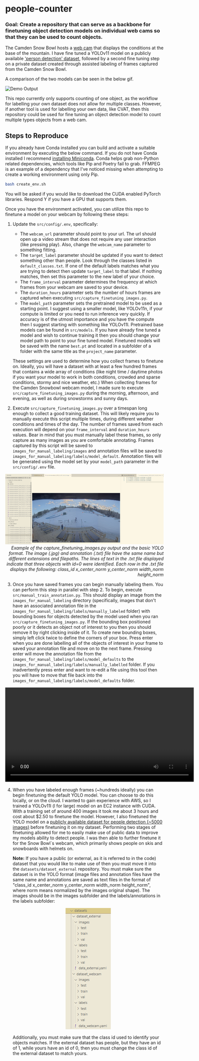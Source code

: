 
# people-counter
### **Goal**: Create a repository that can serve as a backbone for finetuning object detection models on individual web cams so that they can be used to count objects.

The Camden Snow Bowl hosts a [web cam](https://camdensnowbowl.com/web-cam/) that displays the conditions at the base of the mountain. I have fine tuned a YOLOv11 model on a publicly available ['person detection' dataset](https://universe.roboflow.com/titulacin/person-detection-9a6mk/dataset/16), followed by a second fine tuning step on a private dataset created through assisted labeling of frames captured from the Camden Snow Bowl.


A comparison of the two models can be seen in the below gif.

![Demo Output](demo/demo_output2.gif)


This repo currently only supports counting of one object, as the workflow for labelling your own dataset does not allow for multiple classes. However, if another tool is used for labelling your own data, like CVAT, then this repository could be used for fine tuning an object detection model to count multiple types objects from a web cam.


## Steps to Reproduce
If you already have Conda installed you can build and activate a suitable environment by executing the below command. If you do not have Conda installed I recommend [installing Miniconda](https://www.anaconda.com/docs/getting-started/miniconda/install). Conda helps grab non-Python related dependencies, which tools like Pip and Poetry fail to grab. FFMPEG is an example of a dependency that I've noticed missing when attempting to create a working environment using only Pip. 
```bash
bash create_env.sh 
```
You will be asked if you would like to download the CUDA enabled PyTorch libraries. Respond Y if you have a GPU that supports them.

Once you have the environment activated, you can utilize this repo to finetune a model on your webcam by following these steps:

1) Update the `src/config/.env`, specifically:
    * The `webcam_url` parameter should point to your url. The url should open up a video stream that does not require any user interaction (like pressing play). Also, change the `webcam_name` parameter to something fitting.
    * The `target_label` parameter should be updated if you want to detect something other than people. Look through the classes listed in `default_classes.txt`. If one of the default labels matches what you are trying to detect then update `target_label` to that label. If nothing matches, then set this parameter to the new label of your choice.
    * The `frame_interval` parameter determines the frequency at which frames from your webcam are saved to your device.
    * The `duration_hours` parameter sets the number of hours frames are captured when executing `src/capture_finetuning_images.py`. 
    * The `model_path` parameter sets the pretrained model to be used as a starting point. I suggest using a smaller model, like YOLOv11n, if your compute is limited or you need to run inference very quickly. If accuracy is of the utmost importance and you have the compute then I suggest starting with something like YOLOv11l. Pretrained base models can be found in `src/models`. If you have already fine tuned a model and wish to continue training it then you should change your model path to point to your fine tuned model. Finetuned models will be saved with the name `best.pt` and located in a subfolder of a folder with the same title as the `project_name` parameter.  

    These settings are used to determine how you collect frames to finetune on. Ideally, you will have a dataset with at least a few hundred frames that contains a wide array of conditions (like night time / daytime photos if you want your model to work in both conditions, crowded and sparse conditions, stormy and nice weather, etc.) When collecting frames for the Camden Snowbowl webcam model, I made sure to execute `src/capture_finetuning_images.py` during the morning, afternoon, and evening, as well as during snowstorms and sunny days.
2) Execute `src/capture_finetuning_images.py` over a timespan long enough to collect a good training dataset. This will likely require you to manually execute this script multiple times, during different weather conditions and times of the day. The number of frames saved from each execution will depend on your `frame_interval` and `duration_hours` values. Bear in mind that you must manually label these frames, so only capture as many images as you are comfortable annotating. Frames captured by this script will be saved to `images_for_manual_labeling/images` and annotation files will be saved to `images_for_manual_labeling/labels/model_default`. Annotation files will be generated using the model set by your `model_path` parameter in the `src/config/.env` file. 

<p align='center'>
    <p align="right">
        <img src="capture_finetuning_images_display.png" alt="alt text">
        <br>
        <i>Example of the capture_finetuning_images.py output and the basic YOLO format. The image (.jpg) and annotation (.txt) file have the same name but different extensions and filepaths. The lines of text in the .txt file displayed indicate that three objects with id=0 were identified. Each row in the .txt file displays the following: class_id x_center_norm y_center_norm width_norm height_norm</i>
    </p>
</p>

3) Once you have saved frames you can begin manually labeling them. You can perform this step in parallel with step 2. To begin, execute `src/manual_train_annotation.py`. This should display an image from the `images_for_manual_labeling` directory (specifically, images that don't have an associated annotation file in the `images_for_manual_labeling/labels/manually_labeled` folder) with bounding boxes for objects detected by the model used when you ran `src/capture_finetuning_images.py`. If the bounding box positioned poorly or it detects an object not of interest to you then you should remove it by right clicking inside of it. To create new bounding boxes, simply left click twice to define the corners of your box. Press enter when you are done labelling all of the objects of interest in your frame to saved your annotation file and move on to the next frame. Pressing enter will move the annotation file from the `images_for_manual_labeling/labels/model_defaults` to the `images_for_manual_labeling/labels/manually_labelled` folder. If you inadvertently press enter and want to re-edit a file using this tool then you will have to move that file back into the `images_for_manual_labeling/labels/model_defaults` folder. 

<p align="center">
    <video width="600" controls>
        <source src="manual_train_annotation_demo.mp4" type="video/mp4">
        Your browser does not support the video tag.
    </video>
</p>


4) When you have labeled enough frames (~hundreds ideally) you can begin finetuning the default YOLO model. You can choose to do this locally, or on the cloud. I wanted to gain experience with AWS, so I trained a YOLOv11l (l for large) model on an EC2 instance with CUDA. With a training set of around 400 images it took me about 3 hours and cost about $2.50 to finetune the model. However, I also finetuned the YOLO model on a [publicly available dataset for people detection (~5000 images)](https://universe.roboflow.com/titulacin/person-detection-9a6mk/dataset/16) before finetuning it on my dataset. Performing two stages of finetuning allowed for me to easily make use of public data to improve my models ability to detect people. I was then able to further finetune it for the Snow Bowl`s webcam, which primarily shows people on skis and snowboards with helmets on.
    
    **Note:** If you have a public (or external, as it is referred to in the code) dataset that you would like to make use of then you must move it into the `datasets/dataset_external` repository. You must make sure the dataset is in the YOLO format (image files and annotation files have the same name and annotations are saved as text files in the format of "class_id x_center_norm y_center_norm width_norm height_norm", where norm means normalized by the images original shape). The images should be in the images subfolder and the labels/annotations in the labels subfolder:

    <p align="center">
        <img src="datasets_layout.png" alt="alt text">
    </p>
    
    Additionally, you must make sure that the class id used to identify your objects matches. If the external dataset has people, but they have an id of 1, while yours have an id of 0, then you must change the class id of the external dataset to match yours. 



